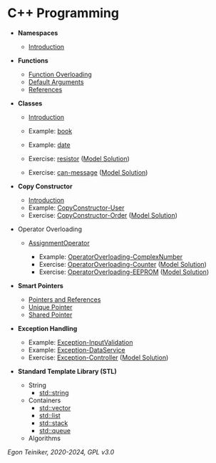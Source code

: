 # C++ Programming

* **Namespaces**
  * [Introduction](namespaces/)
    
* **Functions**
  * [Function Overloading](functions/function-overloading/)
  * [Default Arguments](functions/default-arguments/)
  * [References](functions/references/)

* **Classes** 
  * [Introduction](classes/README.md)
  
  * Example: [book](classes/book/)
  * Example: [date](classes/date/)
  * Exercise: [resistor](classes/resistor-exercise/) 
      ([Model Solution](classes/resistor/))
  * Exercise: [can-message](classes/can-message-exercise/)
      ([Model Solution](classes/can-message/))

* **Copy Constructor**
  * [Introduction](copy-constructor/README.md)
  * Example: [CopyConstructor-User](copy-constructor/user/)
  * Exercise: [CopyConstructor-Order](copy-constructor/order-exercise/)
      ([Model Solution](copy-constructor/order/))
  
* Operator Overloading
  * [AssignmentOperator](assignment-operator/AssignmentOperator-User)
    
    
    * Example: [OperatorOverloading-ComplexNumber](operator-overloading/OperatorOverloading-ComplexNumber)
    * Exercise: [OperatorOverloading-Counter](operator-overloading/OperatorOverloading-Counter-Exercise)
      ([Model Solution](operator-overloading/OperatorOverloading-Counter))
    * Exercise: [OperatorOverloading-EEPROM](operator-overloading/OperatorOverloading-EEPROM-Exercise)
      ([Model Solution](operator-overloading/OperatorOverloading-EEPROM))

* **Smart Pointers**
  * [Pointers and References](smart-pointers/references/)
  * [Unique Pointer](smart-pointers/unique-pointer/)
  * [Shared Pointer](smart-pointers/shared-pointer/)

* **Exception Handling**
  * Example: [Exception-InputValidation](exceptions/Exception-InputValidation)
  * Example: [Exception-DataService](exceptions/Exception-DataService)  
  * Exercise: [Exception-Controller](exceptions/Exception-Controller-Exercise)
      ([Model Solution](exceptions/Exception-Controller))
  
* **Standard Template Library (STL)**
  * String
    * [std::string](stl/string/)
  * Containers 
    * [std::vector](stl/vector/)
    * [std::list](stl/list/)
    * [std::stack](stl/stack/)
    * [std::queue](stl/queue/)  
  * Algorithms

*Egon Teiniker, 2020-2024, GPL v3.0*